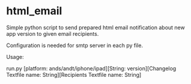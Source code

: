 # html_email

Simple python script to send prepared html email notification about new app version to given email recipients.

Configuration is needed for smtp server in each py file.

Usage:

run.py [platform: ands/andt/iphone/ipad][String: version][Changelog Textfile name: String][Recipients Textfile name: String]